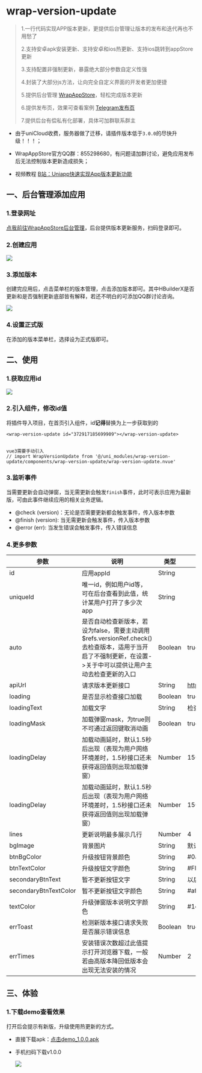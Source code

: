 # wrap-version-update

> 1.一行代码实现APP版本更新，更提供后台管理让版本的发布和迭代再也不用愁了
>
> 2.支持安卓apk安装更新、支持安卓和ios热更新、支持ios跳转到appStore更新
>
> 3.支持配置非强制更新，暴露绝大部分参数自定义性强
>
> 4.封装了大部分js方法，让向完全自定义界面的开发者更加便捷
>
> 5.提供后台管理 [WrapAppStore](https://apps.seepine.com/)，轻松完成版本更新
>
> 6.提供发布页，效果可查看案例 [Telegram发布页](https://apps.seepine.com/app/375348123164741)
>
> 7.提供后台有偿私有化部署，具体可加群联系群主

- 由于uniCloud收费，服务器做了迁移，请插件版本低于`3.0.0`的尽快升级！！！；

- WrapAppStore官方QQ群：855298680，有问题请加群讨论，避免应用发布后无法控制版本更新造成损失；

- 视频教程  [B站：Uniapp快速实现App版本更新功能](https://www.bilibili.com/video/BV1gu411x7SV)


## 一、后台管理添加应用

### 1.登录网址

[点我前往WrapAppStore后台管理](https://apps.seepine.com/)，后台提供版本更新服务，扫码登录即可。

### 2.创建应用

![](https://s1.ax1x.com/2023/01/08/pSZG43T.png)

### 3.添加版本

创建完应用后，点击菜单栏的版本管理，点击添加版本即可。其中HBuilderX是否更新和是否强制更新底部皆有解释，若还不明白的可添加QQ群讨论咨询。

![](https://s1.ax1x.com/2023/01/08/pSZGTu4.png)

### 4.设置正式版

在添加的版本菜单栏，选择设为正式版即可。

## 二、使用

### 1.获取应用id

![](https://s1.ax1x.com/2023/01/08/pSZGHb9.png)

### 2.引入组件，修改id值

将插件导入项目，在首页引入组件，id**记得**替换为上一步获取到的

```vue
<wrap-version-update id="372917185699909"></wrap-version-update>


vue3需要手动引入
// import WrapVersionUpdate from '@/uni_modules/wrap-version-update/components/wrap-version-update/wrap-version-update.nvue'
```

### 3.监听事件

当需要更新会自动弹窗，当无需更新会触发`finish`事件，此时可表示应用为最新版，可由此事件继续应用的相关业务逻辑。

- @check (version)：无论是否需要更新都会触发事件，传入版本参数
- @finish (version): 当无需更新会触发事件，传入版本参数
- @error (err): 当发生错误会触发事件，传入错误信息

### 4.更多参数



| 参数         | 说明                                                         | 类型    | 默认                                                         |
| ------------ | ------------------------------------------------------------ | ------- | ------------------------------------------------------------ |
| id           | 应用appId                                                    | String  |                                                              |
| uniqueId | 唯一id，例如用户id等，可在后台查看到此值，统计某用户打开了多少次app | String | |
| auto | 是否自动检查新版本，若设为false，需要主动调用$refs.versionRef.check()去检查版本，适用于当开启了不强制更新，在设置->关于中可以提供让用户主动去检查更新的入口 | Boolean | true |
| apiUrl       | 请求版本更新接口                                             | String  | https://appsapi.seepine.com/v1/check |
| loading      | 是否显示检查接口加载                                         | Boolean | true                                                         |
| loadingText  | 加载文字                                                     | String  | 检查更新中                                                   |
| loadingMask  | 加载弹窗mask，为true则不可通过返回键取消动画                 | Boolean | true                                                         |
| loadingDelay | 加载动画延时，默认1.5秒后出现（表现为用户网络环境差时，1.5秒接口还未获得返回值则出现加载弹窗） | Number  | 1500        |
| loadingDelay | 加载动画延时，默认1.5秒后出现（表现为用户网络环境差时，1.5秒接口还未获得返回值则出现加载弹窗） | Number  | 1500    |
| lines      | 更新说明最多展示几行 | Number  | 4 |
| bgImage | 背景图片 | String | 默认蓝色调火箭背景图 |
| btnBgColor        | 升级按钮背景颜色                                                 | String  | #0a84ec      |
| btnTextColor | 升级按钮文字颜色                                             | String  | #FFFFFF                                                      |
| secondaryBtnText | 暂不更新按钮文字 | String | 以后再说 |
| secondaryBtnTextColor | 暂不更新按钮文字颜色 | String | #afafaf |
| textColor    | 升级弹窗版本说明文字颜色                                     | String  | #1e1e1e                                                      |
| errToast     | 检测新版本接口请求失败是否展示错误信息                       | Boolean | true                                                         |
| errTimes | 安装错误次数超过此值提示打开浏览器下载，一般若由高版本降回低版本会出现无法安装的情况 | Number | 2 |

## 三、体验

### 1.下载demo查看效果

打开后会提示有新版，升级使用热更新的方式。

- 直接下载apk：[点击demo_1.0.0.apk](http://cdn.seepine.com/wrap-update-version-1.0.0.apk)
- 手机扫码下载v1.0.0
  
  ![](https://i.postimg.cc/4ZLTCSP5/image.png)